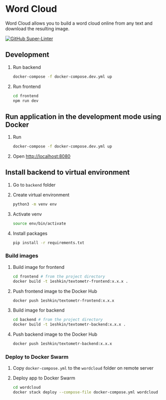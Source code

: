 # Word Cloud

Word Cloud allows you to build a word cloud online from any text and download the resulting image.

[![GitHub Super-Linter](https://github.com/leshkin/wordcloud.online/workflows/Super-Linter/badge.svg)](https://github.com/marketplace/actions/super-linter)

## Development

1. Run backend
   ```bash
   docker-compose -f docker-compose.dev.yml up
   ```

2. Run frontend
   ```bash
   cd frontend
   npm run dev
   ```

## Run application in the development mode using Docker

1. Run

   ```bash
   docker-compose -f docker-compose.dev.yml up
   ```

2. Open <http://localhost:8080>

## Install backend to virtual environment

1. Go to `backend` folder

2. Create virtual environment

   ```bash
   python3 -m venv env
   ```

3. Activate venv

   ```bash
   source env/bin/activate
   ```

4. Install packages

   ```bash
   pip install -r requirements.txt
   ```
### Build images

1. Build image for frontend
   ```bash
   cd frontend # from the project directory
   docker build -t 1eshkin/textometr-frontend:x.x.x .
   ```
2. Push frontend image to the Docker Hub
   ```bash
   docker push 1eshkin/textometr-frontend:x.x.x
   ```
3. Build image for backend
   ```bash
   cd backend # from the project directory
   docker build -t 1eshkin/textometr-backend:x.x.x .
   ```
4. Push backend image to the Docker Hub
   ```bash
   docker push 1eshkin/textometr-backend:x.x.x
   ```

### Deploy to Docker Swarm

1. Copy `docker-compose.yml` to the `wordcloud` folder on remote server

2. Deploy app to Docker Swarm
   ```bash
   cd wordcloud
   docker stack deploy --compose-file docker-compose.yml wordcloud
   ```